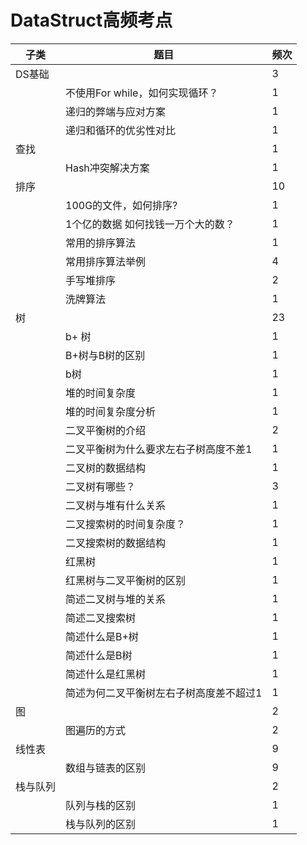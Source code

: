 # DataStruct高频考点

| 子类     | 题目                                    | 频次 |
| -------- | --------------------------------------- | ---- |
| DS基础   |                                         | 3    |
|          | 不使用For while，如何实现循环？         | 1    |
|          | 递归的弊端与应对方案                    | 1    |
|          | 递归和循环的优劣性对比                  | 1    |
| 查找     |                                         | 1    |
|          | Hash冲突解决方案                        | 1    |
| 排序     |                                         | 10   |
|          | 100G的文件，如何排序?                   | 1    |
|          | 1个亿的数据 如何找钱一万个大的数？      | 1    |
|          | 常用的排序算法                          | 1    |
|          | 常用排序算法举例                        | 4    |
|          | 手写堆排序                              | 2    |
|          | 洗牌算法                                | 1    |
| 树       |                                         | 23   |
|          | b+ 树                                   | 1    |
|          | B+树与B树的区别                         | 1    |
|          | b树                                     | 1    |
|          | 堆的时间复杂度                          | 1    |
|          | 堆的时间复杂度分析                      | 1    |
|          | 二叉平衡树的介绍                        | 2    |
|          | 二叉平衡树为什么要求左右子树高度不差1   | 1    |
|          | 二叉树的数据结构                        | 1    |
|          | 二叉树有哪些？                          | 3    |
|          | 二叉树与堆有什么关系                    | 1    |
|          | 二叉搜索树的时间复杂度？                | 1    |
|          | 二叉搜索树的数据结构                    | 1    |
|          | 红黑树                                  | 1    |
|          | 红黑树与二叉平衡树的区别                | 1    |
|          | 简述二叉树与堆的关系                    | 1    |
|          | 简述二叉搜索树                          | 1    |
|          | 简述什么是B+树                          | 1    |
|          | 简述什么是B树                           | 1    |
|          | 简述什么是红黑树                        | 1    |
|          | 简述为何二叉平衡树左右子树高度差不超过1 | 1    |
| 图       |                                         | 2    |
|          | 图遍历的方式                            | 2    |
| 线性表   |                                         | 9    |
|          | 数组与链表的区别                        | 9    |
| 栈与队列 |                                         | 2    |
|          | 队列与栈的区别                          | 1    |
|          | 栈与队列的区别                          | 1    |